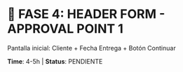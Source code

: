 # 🔴 FASE 4: HEADER FORM - APPROVAL POINT 1

Pantalla inicial: Cliente + Fecha Entrega + Botón Continuar

**Time**: 4-5h | **Status**: PENDIENTE
